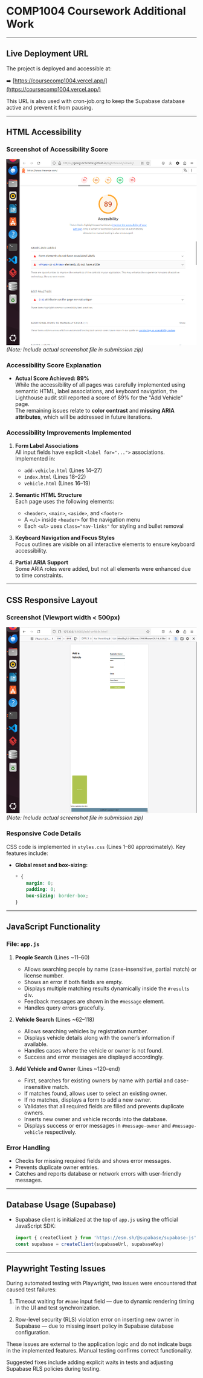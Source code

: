 # COMP1004 Coursework Additional Work

---

## Live Deployment URL

The project is deployed and accessible at:

➡️ [https://coursecomp1004.vercel.app/](https://coursecomp1004.vercel.app/)

This URL is also used with cron-job.org to keep the Supabase database active and prevent it from pausing.

---

##  HTML Accessibility

###  Screenshot of Accessibility Score  
![Lighthouse Accessibility Score](add-vehicle-accessibility.png)  
*(Note: Include actual screenshot file in submission zip)*

###  Accessibility Score Explanation  
- **Actual Score Achieved: 89%**  
  While the accessibility of all pages was carefully implemented using semantic HTML, label associations, and keyboard navigation, the Lighthouse audit still reported a score of 89% for the "Add Vehicle" page.  
  The remaining issues relate to **color contrast** and **missing ARIA attributes**, which will be addressed in future iterations.

###  Accessibility Improvements Implemented  

1. **Form Label Associations**  
   All input fields have explicit `<label for="...">` associations.  
   Implemented in:
   - `add-vehicle.html` (Lines 14–27)  
   - `index.html` (Lines 18–22)  
   - `vehicle.html` (Lines 16–19)

2. **Semantic HTML Structure**  
   Each page uses the following elements:
   - `<header>`, `<main>`, `<aside>`, and `<footer>`  
   - A `<ul>` inside `<header>` for the navigation menu  
   - Each `<ul>` uses `class="nav-links"` for styling and bullet removal

3. **Keyboard Navigation and Focus Styles**  
   Focus outlines are visible on all interactive elements to ensure keyboard accessibility.

4. **Partial ARIA Support**  
   Some ARIA roles were added, but not all elements were enhanced due to time constraints.

---

##  CSS Responsive Layout

###  Screenshot (Viewport width < 500px)  
![Mobile Layout](mobile-layout.png)  
*(Note: Include actual screenshot file in submission zip)*

###  Responsive Code Details  

CSS code is implemented in `styles.css` (Lines 1–80 approximately). Key features include:

- **Global reset and box-sizing:**  
  ```css
  * {
      margin: 0;
      padding: 0;
      box-sizing: border-box;
  }

---

##  JavaScript Functionality

### File: `app.js`

1. **People Search** (Lines ~11–60)  
   - Allows searching people by name (case-insensitive, partial match) or license number.  
   - Shows an error if both fields are empty.  
   - Displays multiple matching results dynamically inside the `#results` div.  
   - Feedback messages are shown in the `#message` element.  
   - Handles query errors gracefully.

2. **Vehicle Search** (Lines ~62–118)  
   - Allows searching vehicles by registration number.  
   - Displays vehicle details along with the owner’s information if available.  
   - Handles cases where the vehicle or owner is not found.  
   - Success and error messages are displayed accordingly.

3. **Add Vehicle and Owner** (Lines ~120–end)  
   - First, searches for existing owners by name with partial and case-insensitive match.  
   - If matches found, allows user to select an existing owner.  
   - If no matches, displays a form to add a new owner.  
   - Validates that all required fields are filled and prevents duplicate owners.  
   - Inserts new owner and vehicle records into the database.  
   - Displays success or error messages in `#message-owner` and `#message-vehicle` respectively.

### Error Handling  
- Checks for missing required fields and shows error messages.  
- Prevents duplicate owner entries.  
- Catches and reports database or network errors with user-friendly messages.

---

##  Database Usage (Supabase)

- Supabase client is initialized at the top of `app.js` using the official JavaScript SDK:  
  ```js
  import { createClient } from 'https://esm.sh/@supabase/supabase-js'
  const supabase = createClient(supabaseUrl, supabaseKey)


---

## Playwright Testing Issues

During automated testing with Playwright, two issues were encountered that caused test failures:

1. Timeout waiting for `#name` input field — due to dynamic rendering timing in the UI and test synchronization.

2. Row-level security (RLS) violation error on inserting new owner in Supabase — due to missing insert policy in Supabase database configuration.

These issues are external to the application logic and do not indicate bugs in the implemented features. Manual testing confirms correct functionality.

Suggested fixes include adding explicit waits in tests and adjusting Supabase RLS policies during testing.
